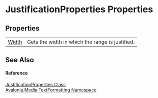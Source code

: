 # JustificationProperties Properties




## Properties
<table>
<tr>
<td><a href="P_Avalonia_Media_TextFormatting_JustificationProperties_Width">Width</a></td>
<td>Gets the width in which the range is justified.</td>
</tr>
</table>

## See Also


#### Reference
<a href="T_Avalonia_Media_TextFormatting_JustificationProperties">JustificationProperties Class</a>  
<a href="N_Avalonia_Media_TextFormatting">Avalonia.Media.TextFormatting Namespace</a>  

